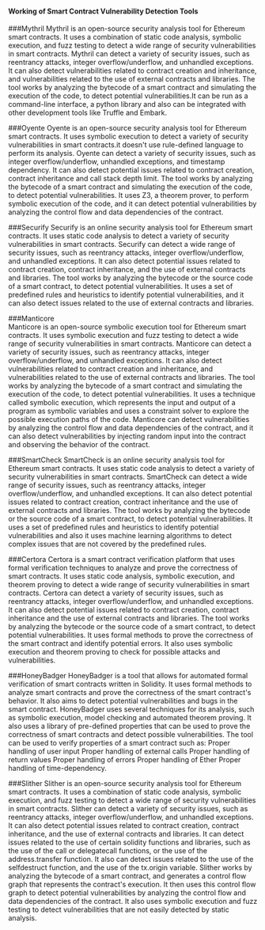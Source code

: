 #### Working of Smart Contract Vulnerability Detection Tools
###Mythril 
Mythril is an open-source security analysis tool for Ethereum smart contracts. It uses a combination of static code analysis, symbolic execution, and fuzz testing to detect a wide range of security vulnerabilities in smart contracts.
Mythril can detect a variety of security issues, such as reentrancy attacks, integer overflow/underflow, and unhandled exceptions. It can also detect vulnerabilities related to contract creation and inheritance, and vulnerabilities related to the use of external contracts and libraries.
The tool works by analyzing the bytecode of a smart contract and simulating the execution of the code, to detect potential vulnerabilities.It can be run as a command-line interface, a python library and also can be integrated with other development tools like Truffle and Embark.

###Oyente 
Oyente is an open-source security analysis tool for Ethereum smart contracts. It uses symbolic execution to detect a variety of security vulnerabilities in smart contracts.it doesn't use rule-defined language to perform its analysis.
Oyente can detect a variety of security issues, such as integer overflow/underflow, unhandled exceptions, and timestamp dependency. It can also detect potential issues related to contract creation, contract inheritance and call stack depth limit.
The tool works by analyzing the bytecode of a smart contract and simulating the execution of the code, to detect potential vulnerabilities. It uses Z3, a theorem prover, to perform symbolic execution of the code, and it can detect potential vulnerabilities by analyzing the control flow and data dependencies of the contract.

###Securify 
Securify is an online security analysis tool for Ethereum smart contracts. It uses static code analysis to detect a variety of security vulnerabilities in smart contracts.
Securify can detect a wide range of security issues, such as reentrancy attacks, integer overflow/underflow, and unhandled exceptions. It can also detect potential issues related to contract creation, contract inheritance, and the use of external contracts and libraries.
The tool works by analyzing the bytecode or the source code of a smart contract, to detect potential vulnerabilities. It uses a set of predefined rules and heuristics to identify potential vulnerabilities, and it can also detect issues related to the use of external contracts and libraries.

###Manticore  
Manticore is an open-source symbolic execution tool for Ethereum smart contracts. It uses symbolic execution and fuzz testing to detect a wide range of security vulnerabilities in smart contracts.
Manticore can detect a variety of security issues, such as reentrancy attacks, integer overflow/underflow, and unhandled exceptions. It can also detect vulnerabilities related to contract creation and inheritance, and vulnerabilities related to the use of external contracts and libraries.
The tool works by analyzing the bytecode of a smart contract and simulating the execution of the code, to detect potential vulnerabilities. It uses a technique called symbolic execution, which represents the input and output of a program as symbolic variables and uses a constraint solver to explore the possible execution paths of the code.
Manticore can detect vulnerabilities by analyzing the control flow and data dependencies of the contract, and it can also detect vulnerabilities by injecting random input into the contract and observing the behavior of the contract.

###SmartCheck 
SmartCheck is an online security analysis tool for Ethereum smart contracts. It uses static code analysis to detect a variety of security vulnerabilities in smart contracts.
SmartCheck can detect a wide range of security issues, such as reentrancy attacks, integer overflow/underflow, and unhandled exceptions. It can also detect potential issues related to contract creation, contract inheritance and the use of external contracts and libraries.
The tool works by analyzing the bytecode or the source code of a smart contract, to detect potential vulnerabilities. It uses a set of predefined rules and heuristics to identify potential vulnerabilities and also it uses machine learning algorithms to detect complex issues that are not covered by the predefined rules.

###Certora 
Certora is a smart contract verification platform that uses formal verification techniques to analyze and prove the correctness of smart contracts. It uses static code analysis, symbolic execution, and theorem proving to detect a wide range of security vulnerabilities in smart contracts.
Certora can detect a variety of security issues, such as reentrancy attacks, integer overflow/underflow, and unhandled exceptions. It can also detect potential issues related to contract creation, contract inheritance and the use of external contracts and libraries.
The tool works by analyzing the bytecode or the source code of a smart contract, to detect potential vulnerabilities. It uses formal methods to prove the correctness of the smart contract and identify potential errors. It also uses symbolic execution and theorem proving to check for possible attacks and vulnerabilities.

###HoneyBadger 
HoneyBadger is a tool that allows for automated formal verification of smart contracts written in Solidity. It uses formal methods to analyze smart contracts and prove the correctness of the smart contract's behavior. It also aims to detect potential vulnerabilities and bugs in the smart contract.
HoneyBadger uses several techniques for its analysis, such as symbolic execution, model checking and automated theorem proving. It also uses a library of pre-defined properties that can be used to prove the correctness of smart contracts and detect possible vulnerabilities.
The tool can be used to verify properties of a smart contract such as:
Proper handling of user input
Proper handling of external calls
Proper handling of return values
Proper handling of errors
Proper handling of Ether
Proper handling of time-dependency.

###Slither 
Slither is an open-source security analysis tool for Ethereum smart contracts. It uses a combination of static code analysis, symbolic execution, and fuzz testing to detect a wide range of security vulnerabilities in smart contracts.
Slither can detect a variety of security issues, such as reentrancy attacks, integer overflow/underflow, and unhandled exceptions. It can also detect potential issues related to contract creation, contract inheritance, and the use of external contracts and libraries. It can detect issues related to the use of certain solidity functions and libraries, such as the use of the call or delegatecall functions, or the use of the address.transfer function. It also can detect issues related to the use of the selfdestruct function, and the use of the tx.origin variable.
Slither works by analyzing the bytecode of a smart contract, and generates a control flow graph that represents the contract's execution. It then uses this control flow graph to detect potential vulnerabilities by analyzing the control flow and data dependencies of the contract. It also uses symbolic execution and fuzz testing to detect vulnerabilities that are not easily detected by static analysis.































